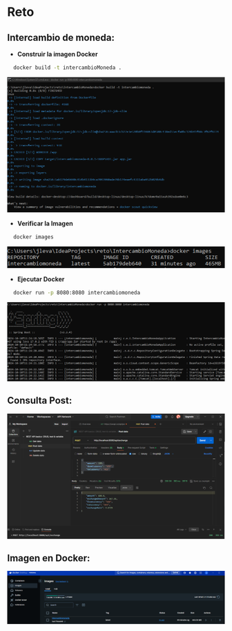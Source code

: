 # **Reto**

## Intercambio de moneda:

- **Construir la imagen Docker**
```bash
  docker build -t intercambioMoneda .
```
<img src="img/Screenshot_1.png" alt="Imagen 3" width = "600"  >


- **Verificar la Imagen**
```bash
  docker images
```
<img src="img/Screenshot_2.png" alt="Imagen 3" width = "600"  >


- **Ejecutar Docker**
```bash
  docker run -p 8080:8080 intercambiomoneda
```
<img src="img/Screenshot_3.png" alt="Imagen 3" width = "600"  >

## Consulta Post:

<img src="img/Screenshot_4.png" alt="Imagen 3" width = "600"  >


## Imagen en Docker:
<img src="img/Screenshot_5.png" alt="Imagen 3" width = "600"  >